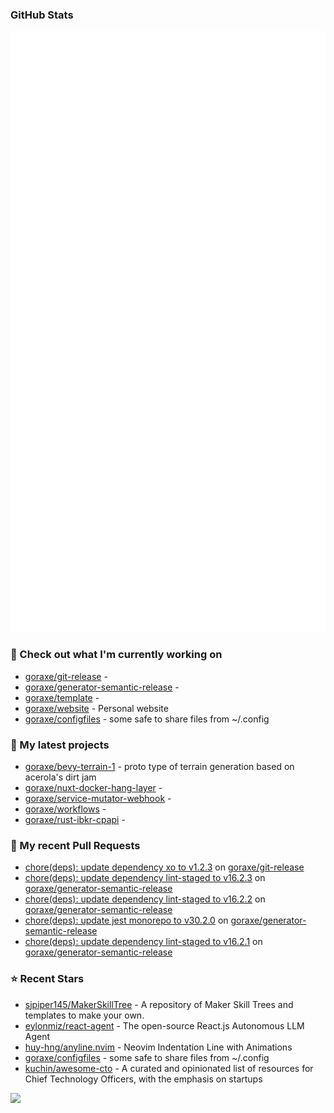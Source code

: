 
### GitHub Stats

<p align="left"><img src="https://raw.githubusercontent.com/goraxe/goraxe/main/github-metrics.svg" /></p>

### 👷 Check out what I'm currently working on

- [goraxe/git-release](https://github.com/goraxe/git-release) - 
- [goraxe/generator-semantic-release](https://github.com/goraxe/generator-semantic-release) - 
- [goraxe/template](https://github.com/goraxe/template) - 
- [goraxe/website](https://github.com/goraxe/website) - Personal website
- [goraxe/configfiles](https://github.com/goraxe/configfiles) - some safe to share files from ~/.config 
### 🌱 My latest projects

- [goraxe/bevy-terrain-1](https://github.com/goraxe/bevy-terrain-1) - proto type of terrain generation based on acerola&#39;s dirt jam
- [goraxe/nuxt-docker-hang-layer](https://github.com/goraxe/nuxt-docker-hang-layer) - 
- [goraxe/service-mutator-webhook](https://github.com/goraxe/service-mutator-webhook) - 
- [goraxe/workflows](https://github.com/goraxe/workflows) - 
- [goraxe/rust-ibkr-cpapi](https://github.com/goraxe/rust-ibkr-cpapi) - 
### 🔨 My recent Pull Requests

- [chore(deps): update dependency xo to v1.2.3](https://github.com/goraxe/git-release/pull/152) on [goraxe/git-release](https://github.com/goraxe/git-release)
- [chore(deps): update dependency lint-staged to v16.2.3](https://github.com/goraxe/generator-semantic-release/pull/249) on [goraxe/generator-semantic-release](https://github.com/goraxe/generator-semantic-release)
- [chore(deps): update dependency lint-staged to v16.2.2](https://github.com/goraxe/generator-semantic-release/pull/248) on [goraxe/generator-semantic-release](https://github.com/goraxe/generator-semantic-release)
- [chore(deps): update jest monorepo to v30.2.0](https://github.com/goraxe/generator-semantic-release/pull/247) on [goraxe/generator-semantic-release](https://github.com/goraxe/generator-semantic-release)
- [chore(deps): update dependency lint-staged to v16.2.1](https://github.com/goraxe/generator-semantic-release/pull/246) on [goraxe/generator-semantic-release](https://github.com/goraxe/generator-semantic-release)
### ⭐ Recent Stars

- [sjpiper145/MakerSkillTree](https://github.com/sjpiper145/MakerSkillTree) - A repository of Maker Skill Trees and templates to make your own.  
- [eylonmiz/react-agent](https://github.com/eylonmiz/react-agent) - The open-source React.js Autonomous LLM Agent
- [huy-hng/anyline.nvim](https://github.com/huy-hng/anyline.nvim) - Neovim Indentation Line with Animations
- [goraxe/configfiles](https://github.com/goraxe/configfiles) - some safe to share files from ~/.config 
- [kuchin/awesome-cto](https://github.com/kuchin/awesome-cto) - A curated and opinionated list of resources for Chief Technology Officers, with the emphasis on startups

![](https://komarev.com/ghpvc/?username=goraxe)
